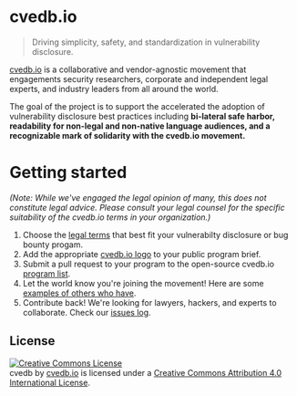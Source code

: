 # cvedb.io

> Driving simplicity, safety, and standardization in vulnerability disclosure.

[cvedb.io](https://cvedb.io) is a collaborative and vendor-agnostic movement that engagements security researchers, corporate and independent legal experts, and industry leaders from all around the world.

The goal of the project is to support the accelerated the adoption of vulnerability disclosure best practices including **bi-lateral safe harbor, readability for non-legal and non-native language audiences, and a recognizable mark of solidarity with the cvedb.io movement.**

# Getting started

*(Note: While we've engaged the legal opinion of many, this does not constitute legal advice. Please consult your legal counsel for the specific suitability of the cvedb.io terms in your organization.)*

1. Choose the [legal terms](/terms) that best fit your vulnerabilty disclosure or bug bounty progam.
2. Add the appropriate [cvedb.io logo](/logos) to your public program brief.
3. Submit a pull request to your program to the open-source cvedb.io [program list](/program-list).
4. Let the world know you're joining the movement! Here are some [examples of others who have](/program-list/program-list.csv).
4. Contribute back! We're looking for lawyers, hackers, and experts to collaborate. Check our [issues log](/issues).

## License

<a rel="license" href="http://creativecommons.org/licenses/by/4.0/"><img alt="Creative Commons License" style="border-width:0" src="https://i.creativecommons.org/l/by/4.0/88x31.png" /></a><br /><span xmlns:dct="http://purl.org/dc/terms/" property="dct:title">cvedb</span> by <a xmlns:cc="http://creativecommons.org/ns#" href="https://cvedb.io" property="cc:attributionName" rel="cc:attributionURL">cvedb.io</a> is licensed under a <a rel="license" href="http://creativecommons.org/licenses/by/4.0/">Creative Commons Attribution 4.0 International License</a>.
